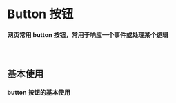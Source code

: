 <script setup lang="ts">
import demo1 from './demo1.vue'
import Preview from '@/components/Preview.vue'
</script>

# Button 按钮

#### 网页常用 button 按钮，常用于响应一个事件或处理某个逻辑

<br/>

## 基本使用

#### button 按钮的基本使用

<br/>
<div class="componetnsBox">
  <demo1/>
</div>

<br/>
<Preview comp-name="button" demo-name="demo1"/>